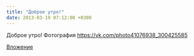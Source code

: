 ```yaml
---
title: "Доброе утро!"
date: 2013-03-19 07:12:00 +0300
---
```


Доброе утро!
Фотография
https://vk.com/photo41076938_300425585

[Вложение](https://vk.com/photo41076938_300425585)
